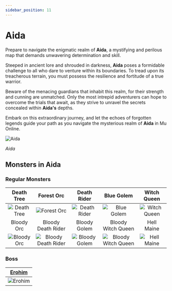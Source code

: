 ```yaml
---
sidebar_position: 11
---
```


# Aida

Prepare to navigate the enigmatic realm of **Aida**, a mystifying and perilous map that demands unwavering determination and skill.

Steeped in ancient lore and shrouded in darkness, **Aida** poses a formidable challenge to all who dare to venture within its boundaries. To tread upon its treacherous terrain, you must possess the resilience and fortitude of a true warrior.

Beware of the menacing guardians that inhabit this realm, for their strength and cunning are unmatched. Only the most intrepid adventurers can hope to overcome the trials that await, as they strive to unravel the secrets concealed within **Aida's** depths.

Embark on this extraordinary journey, and let the echoes of forgotten legends guide your path as you navigate the mysterious realm of **Aida** in Mu Online.

![Aida](/img/maps/aida.webp)

_Aida_

## Monsters in Aida

### Regular Monsters

|                    Death Tree                    |                            Forest Orc                            |                     Death Rider                      |                            Blue Golem                            |                    Witch Queen                     |
| :----------------------------------------------: | :--------------------------------------------------------------: | :--------------------------------------------------: | :--------------------------------------------------------------: | :------------------------------------------------: |
| ![Death Tree](/img/monsters/aida/death-tree.jpg) |         ![Forest Orc](/img/monsters/aida/forest-orc.jpg)         |  ![Death Rider](/img/monsters/aida/death-rider.jpg)  |         ![Blue Golem](/img/monsters/aida/blue-golem.jpg)         | ![Witch Queen](/img/monsters/aida/witch-queen.jpg) |
|                    Bloody Orc                    |                        Bloody Death Rider                        |                     Bloody Golem                     |                        Bloody Witch Queen                        |                     Hell Maine                     |
| ![Bloody Orc](/img/monsters/aida/bloody-orc.jpg) | ![Bloody Death Rider](/img/monsters/aida/bloody-death-rider.jpg) | ![Bloody Golem](/img/monsters/aida/bloody-golem.jpg) | ![Bloody Witch Queen](/img/monsters/aida/bloody-witch-queen.jpg) |  ![Hell Maine](/img/monsters/aida/hell-maine.jpg)  |

### Boss

|     [Erohim](/special-monsters/bosses/erohim)      |
| :------------------------------------------------: |
| ![Erohim](/img/monsters/special/bosses/erohim.jpg) |
